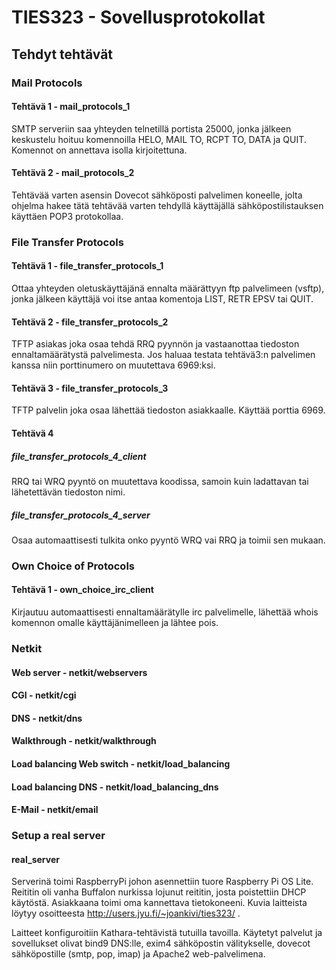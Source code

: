 # TIES323 - Sovellusprotokollat

## Tehdyt tehtävät

### Mail Protocols

#### Tehtävä 1 - mail_protocols_1
SMTP serveriin saa yhteyden telnetillä portista 25000, jonka jälkeen keskustelu hoituu komennoilla HELO, MAIL TO, RCPT TO, DATA ja QUIT. Komennot on annettava isolla kirjoitettuna.
#### Tehtävä 2 - mail_protocols_2
Tehtävää varten asensin Dovecot sähköposti palvelimen koneelle, jolta ohjelma hakee tätä tehtävää varten tehdyllä käyttäjällä sähköpostilistauksen käyttäen POP3 protokollaa.

### File Transfer Protocols
#### Tehtävä 1 - file_transfer_protocols_1
Ottaa yhteyden oletuskäyttäjänä ennalta määrättyyn ftp palvelimeen (vsftp), jonka jälkeen käyttäjä voi itse antaa komentoja LIST, RETR EPSV tai QUIT.
#### Tehtävä 2 - file_transfer_protocols_2
TFTP asiakas joka osaa tehdä RRQ pyynnön ja vastaanottaa tiedoston ennaltamäärätystä palvelimesta. Jos haluaa testata tehtävä3:n palvelimen kanssa niin porttinumero on muutettava 6969:ksi.
#### Tehtävä 3 - file_transfer_protocols_3
TFTP palvelin joka osaa lähettää tiedoston asiakkaalle. Käyttää porttia 6969.
#### Tehtävä 4
##### file_transfer_protocols_4_client
RRQ tai WRQ pyyntö on muutettava koodissa, samoin kuin ladattavan tai lähetettävän tiedoston nimi.
##### file_transfer_protocols_4_server
Osaa automaattisesti tulkita onko pyyntö WRQ vai RRQ ja toimii sen mukaan.

### Own Choice of Protocols
#### Tehtävä 1 - own_choice_irc_client
Kirjautuu automaattisesti ennaltamäärätylle irc palvelimelle, lähettää whois komennon omalle käyttäjänimelleen ja lähtee pois.

### Netkit
#### Web server - netkit/webservers
#### CGI - netkit/cgi
#### DNS - netkit/dns
#### Walkthrough - netkit/walkthrough
#### Load balancing Web switch - netkit/load_balancing
#### Load balancing DNS - netkit/load_balancing_dns
#### E-Mail - netkit/email

### Setup a real server
#### real_server
Serverinä toimi RaspberryPi johon asennettiin tuore Raspberry Pi OS Lite. Reititin oli vanha Buffalon nurkissa lojunut reititin, josta poistettiin DHCP käytöstä. Asiakkaana toimi oma kannettava tietokoneeni. Kuvia laitteista löytyy osoitteesta http://users.jyu.fi/~joankivi/ties323/ .

Laitteet konfiguroitiin Kathara-tehtävistä tutuilla tavoilla. Käytetyt palvelut ja sovellukset olivat bind9 DNS:lle, exim4 sähköpostin välitykselle, dovecot sähköpostille (smtp, pop, imap) ja Apache2 web-palvelimena.
